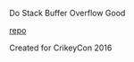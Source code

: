 Do Stack Buffer Overflow Good

[repo](https://github.com/justinsteven/dostackbufferoverflowgood)

Created for CrikeyCon 2016 